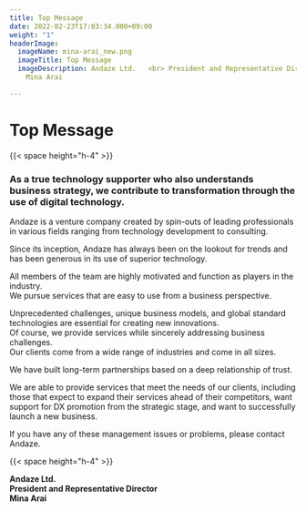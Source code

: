 ```yaml
---
title: Top Message
date: 2022-02-23T17:03:34.000+09:00
weight: "1"
headerImage:
  imageName: mina-arai_new.png
  imageTitle: Top Message
  imageDescription: Andaze Ltd.   <br> President and Representative Director   <br>
    Mina Arai

---
```

# Top Message

{{< space height="h-4" >}}

### As a true technology supporter who also understands business strategy, we contribute to transformation through the use of digital technology.

Andaze is a venture company created by spin-outs of leading professionals in various fields ranging from technology development to consulting.

Since its inception, Andaze has always been on the lookout for trends and has been generous in its use of superior technology.

All members of the team are highly motivated and function as players in the industry.  
We pursue services that are easy to use from a business perspective.

Unprecedented challenges, unique business models, and global standard technologies are essential for creating new innovations.  
Of course, we provide services while sincerely addressing business challenges.  
Our clients come from a wide range of industries and come in all sizes.

We have built long-term partnerships based on a deep relationship of trust.

We are able to provide services that meet the needs of our clients, including those that expect to expand their services ahead of their competitors, want support for DX promotion from the strategic stage, and want to successfully launch a new business.

If you have any of these management issues or problems, please contact Andaze.

{{< space height="h-4" >}}

**Andaze Ltd.**  
**President and Representative Director**  
**Mina Arai**
